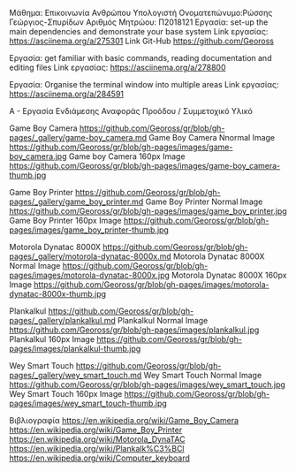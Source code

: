 Μάθημα: Επικοινωνία Ανθρώπου Υπολογιστή
Ονοματεπώνυμο:Ρώσσης Γεώργιος-Σπυρίδων
Αριθμός Μητρώου: Π2018121
Εργασία: set-up the main dependencies and demonstrate your base system
Link εργασίας: https://asciinema.org/a/275301
Link Git-Hub https://github.com/Geoross

Εργασία: get familiar with basic commands, reading documentation and editing files
Link εργασίας: https://asciinema.org/a/278800

Εργασία: Organise the terminal window into multiple areas 
Link εργασίας: https://asciinema.org/a/284591

Α - Εργασία Ενδιάμεσης Αναφοράς Προόδου / Συμμετοχικό Υλικό

 Game Boy Camera https://github.com/Geoross/gr/blob/gh-pages/_gallery/game-boy_camera.md
 Game Boy Camera Nnormal Image https://github.com/Geoross/gr/blob/gh-pages/images/game-boy_camera.jpg
 Game boy Camera 160px Image https://github.com/Geoross/gr/blob/gh-pages/images/game-boy_camera-thumb.jpg
 
 
 Game Boy Printer https://github.com/Geoross/gr/blob/gh-pages/_gallery/game_boy_printer.md
 Game Boy Printer Normal Image https://github.com/Geoross/gr/blob/gh-pages/images/game_boy_printer.jpg
 Game Boy Printer 160px Image https://github.com/Geoross/gr/blob/gh-pages/images/game_boy_printer-thumb.jpg
 
 Motorola Dynatac 8000X https://github.com/Geoross/gr/blob/gh-pages/_gallery/motorola-dynatac-8000x.md
 Motorola Dynatac 8000X Normal Image https://github.com/Geoross/gr/blob/gh-pages/images/motorola-dynatac-8000x.jpg
 Motorola Dynatac 8000X 160px Image 
 https://github.com/Geoross/gr/blob/gh-pages/images/motorola-dynatac-8000x-thumb.jpg
 
 Plankalkul https://github.com/Geoross/gr/blob/gh-pages/_gallery/plankalkul.md
 Plankalkul Normal Image https://github.com/Geoross/gr/blob/gh-pages/images/plankalkul.jpg
 Plankalkul 160px Image https://github.com/Geoross/gr/blob/gh-pages/images/plankalkul-thumb.jpg
 
 
 Wey Smart Touch https://github.com/Geoross/gr/blob/gh-pages/_gallery/wey_smart_touch.md
 Wey Smart Touch Normal Image https://github.com/Geoross/gr/blob/gh-pages/images/wey_smart_touch.jpg
 Wey Smart Touch 160px Image https://github.com/Geoross/gr/blob/gh-pages/images/wey_smart_touch-thumb.jpg
 
 Βιβλιογραφία 
 https://en.wikipedia.org/wiki/Game_Boy_Camera
 https://en.wikipedia.org/wiki/Game_Boy_Printer
 https://en.wikipedia.org/wiki/Motorola_DynaTAC
 https://en.wikipedia.org/wiki/Plankalk%C3%BCl
 https://en.wikipedia.org/wiki/Computer_keyboard
